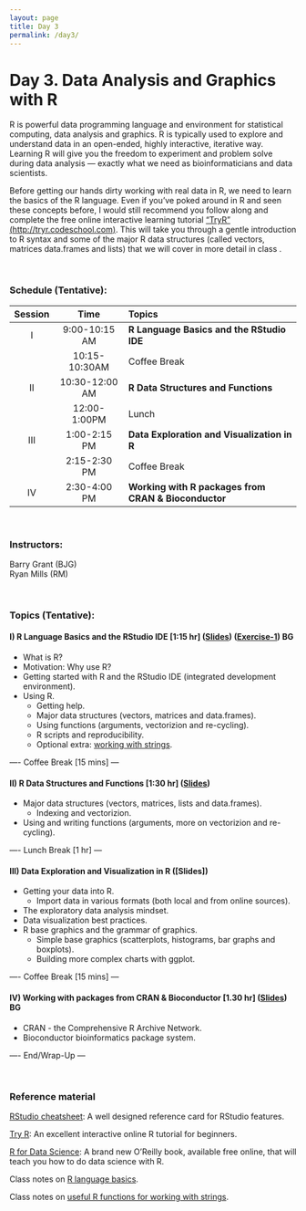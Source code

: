 ```yaml
---
layout: page
title: Day 3
permalink: /day3/
---
```


# Day 3. Data Analysis and Graphics with R

R is powerful data programming language and environment for statistical computing, data analysis and graphics. R is typically used to explore and understand data in an open-ended, highly interactive, iterative way. Learning R will give you the freedom to experiment and problem solve during data analysis — exactly what we need as bioinformaticians and data scientists.

Before getting our hands dirty working with real data in R, we need to learn the basics of the R language. Even if you’ve poked around in R and seen these concepts before, I would still recommend you follow along and complete the free online interactive learning tutorial [“TryR” (http://tryr.codeschool.com)](http://tryr.codeschool.com). This will take you through a gentle introduction to R syntax and some of the major R data structures (called vectors, matrices data.frames and lists) that we will cover in more detail in class . 


<br>

### Schedule (Tentative):

| Session | Time           | Topics                   | 
| :-----: |:--------------:| :----------------------- | 
| I       | 9:00-10:15 AM  | **R Language Basics and the RStudio IDE** | 
|         | 10:15-10:30AM  | Coffee Break             | 
| II      | 10:30-12:00 AM | **R Data Structures and Functions** | 
|         | 12:00-1:00PM   | Lunch                    | 
| III     | 1:00-2:15 PM   | **Data Exploration and Visualization in R** | 
|         | 2:15-2:30 PM   | Coffee Break             | 
| IV      | 2:30-4:00 PM   | **Working with R packages from CRAN & Bioconductor** | 


<br>

### Instructors:
Barry Grant (BJG)  
Ryan Mills (RM)  

<br>

### Topics (Tentative):

#### I)   R Language Basics and the RStudio IDE [1:15 hr] ([Slides](../class-material/slides_day3-1_R.pdf)) ([Exercise-1](https://github.com/bioboot/web-2016/blob/gh-pages/class-material/R_basics.md)) BG 
- What is R?
- Motivation: Why use R?  
- Getting started with R and the RStudio IDE (integrated development environment).
- Using R.
  - Getting help.
  - Major data structures (vectors, matrices and data.frames).
  - Using functions (arguments, vectorizion and re-cycling).
  - R scripts and reproducibility.
  - Optional extra: [working with strings](https://github.com/bioboot/web-2016/blob/gh-pages/class-material/useful_functions.md).

—- Coffee Break [15 mins] —

#### II)   R Data Structures and Functions [1:30 hr] ([Slides](../class-material/slides_day3-2_R.pdf))  
- Major data structures (vectors, matrices, lists and data.frames).
  - Indexing and vectorizion.
- Using and writing functions (arguments, more on vectorizion and re-cycling).

—- Lunch Break [1 hr] —

#### III)   Data Exploration and Visualization in R ([Slides])
- Getting your data into R.
  - Import data in various formats (both local and from online sources).
- The exploratory data analysis mindset.
- Data visualization best practices. 
- R base graphics and the grammar of graphics. 
  - Simple base graphics (scatterplots, histograms, bar graphs and boxplots).
  - Building more complex charts with ggplot.


—- Coffee Break [15 mins] —

#### IV)   Working with packages from CRAN & Bioconductor [1.30 hr] ([Slides](../class-material/slides_day3-4_R.pdf)) BG
- CRAN - the Comprehensive R Archive Network.
- Bioconductor bioinformatics package system.

—- End/Wrap-Up —

<br>

### Reference material
[RStudio cheatsheet](http://www.rstudio.com/wp-content/uploads/2016/01/rstudio-IDE-cheatsheet.pdf):  A well designed reference card for RStudio features.  

[Try R](http://tryr.codeschool.com): An excellent interactive online R tutorial for beginners.   

[R for Data Science](http://r4ds.had.co.nz): A brand new O’Reilly book, available free online, that will teach you how to do data science with R.  

Class notes on [R language basics](https://github.com/bioboot/web-2016/blob/gh-pages/class-material/R_basics.md).  

Class notes on [useful R functions for working with strings](https://github.com/bioboot/web-2016/blob/gh-pages/class-material/useful_functions.md).  

